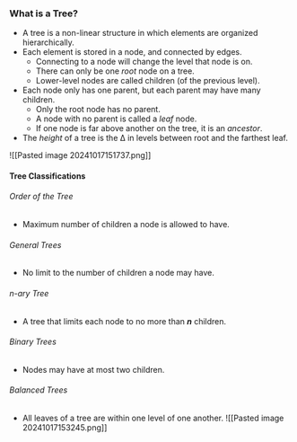### What is a Tree?
- A tree is a non-linear structure in which elements are organized hierarchically.
- Each element is stored in a node, and connected by edges.
	- Connecting to a node will change the level that node is on.
	- There can only be one *root* node on a tree.
	- Lower-level nodes are called children (of the previous level).
- Each node only has one parent, but each parent may have many children.
	- Only the root node has no parent.
	- A node with no parent is called a *leaf* node.
	- If one node is far above another on the tree, it is an *ancestor*.
- The *height* of a tree is the ∆ in levels between root and the farthest leaf.

![[Pasted image 20241017151737.png]]

#### Tree Classifications
###### Order of the Tree
- Maximum number of children a node is allowed to have.
###### General Trees
- No limit to the number of children a node may have.
###### n-ary Tree
- A tree that limits each node to no more than ***n*** children.
###### Binary Trees
- Nodes may have at most two children.
###### Balanced Trees
- All leaves of a tree are within one level of one another. ![[Pasted image 20241017153245.png]]



